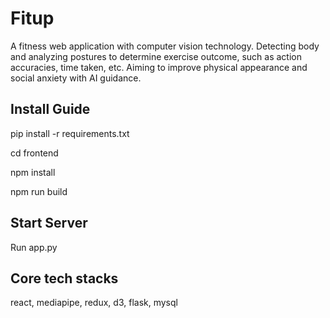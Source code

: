 # Fitup
A fitness web application with computer vision technology. Detecting body and analyzing postures to determine exercise outcome, such as action accuracies, time taken, etc. Aiming to improve physical appearance and social anxiety with AI guidance. 

## Install Guide

pip install -r requirements.txt

cd frontend

npm install

npm run build

## Start Server

Run app.py

## Core tech stacks

react, mediapipe, redux, d3, flask, mysql









